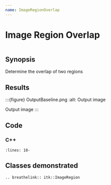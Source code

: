 ```yaml
---
name: ImageRegionOverlap
---
```


# Image Region Overlap

```{index} single: ImageRegion single: RGBPixel single: ImageRegionIterator pair: ImageRegion; Crop pair: ImageRegion; PadByRadius
```

## Synopsis

Determine the overlap of two regions

## Results

:::{figure} OutputBaseline.png
:alt: Output image

Output image
:::

## Code

### C++

```{literalinclude} Code.cxx
:lines: 18-
```

## Classes demonstrated

```{eval-rst}
.. breathelink:: itk::ImageRegion
```
